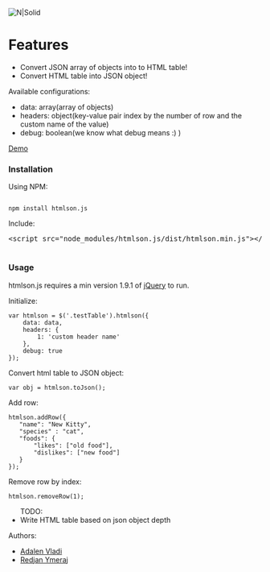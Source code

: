 <p><img src="http://i.imgur.com/s6beA4q.png" alt="N|Solid"></p>
<h1>Features</h1>
<ul>
<li>Convert JSON array of objects into to HTML table!</li>
<li>Convert HTML table into JSON object!</li>
</ul>
<p>Available configurations:</p>
<ul>
    <li>data: array(array of objects)</li>
    <li>headers: object(key-value pair index by the number of row and the custom name of the value)</li>
    <li>debug: boolean(we know what debug means :) )</li>
</ul>
<a href="https://codepen.io/adalenv/pen/mXZjaR/">Demo</a>
<h3><a id="Usage_14"></a>Installation</h3>
<p>Using NPM:</p>
<pre><code class="language-js">
npm install htmlson.js
</code></pre>
<p>Include:</p>
<pre>&lt;<span class="pl-ent">script</span> <span class="pl-e">src</span>=<span class="pl-s"><span class="pl-pds">"</span>node_modules/htmlson.js/dist/htmlson.min.js<span class="pl-pds">"</span></span>&gt;&lt;/<span class="pl-ent">script</span>&gt;
 </pre>
<h3><a id="Usage_14"></a>Usage</h3>
<p>htmlson.js requires a min version 1.9.1 of <a href="https://jquery.com/download/">jQuery</a> to run.</p>
<p>Initialize:</p>
<pre><code class="language-js">var htmlson = $(<span class="hljs-string">'.testTable'</span>).htmlson({
    data: data,
    headers: {
        1: 'custom header name'
    },
    debug: true
}); 
</code></pre>
<p>Convert html table to JSON object:</p>
<pre><code class="language-js">var obj = htmlson.toJson();
</code></pre>
<p>Add row:</p>
<pre><code class="language-js">htmlson.addRow({
   "name": "New Kitty",
   "species" : "cat",
   "foods": {
       "likes": ["old food"],
       "dislikes": ["new food"]
   }
});
</code></pre>

<p>Remove row by index:</p>
<pre><code class="language-js">htmlson.removeRow(1);
</code></pre>
<ul>
TODO:
<li>Write HTML table based on json object depth</li>
</ul>
<p>Authors:</p>
<ul>
    <li><a href="https://github.com/adalenv">Adalen Vladi</a></li>
    <li><a href="https://github.com/redjanym">Redjan Ymeraj</a></li>
</ul>
